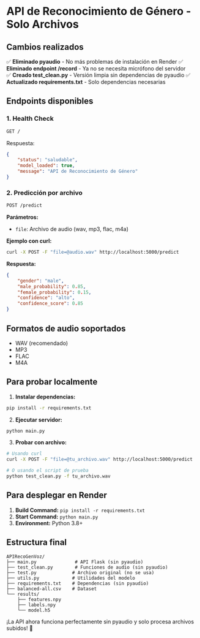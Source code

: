 # API de Reconocimiento de Género - Solo Archivos

## Cambios realizados

✅ **Eliminado pyaudio** - No más problemas de instalación en Render
✅ **Eliminado endpoint /record** - Ya no se necesita micrófono del servidor  
✅ **Creado test_clean.py** - Versión limpia sin dependencias de pyaudio
✅ **Actualizado requirements.txt** - Solo dependencias necesarias

## Endpoints disponibles

### 1. Health Check
```bash
GET /
```

Respuesta:
```json
{
    "status": "saludable",
    "model_loaded": true,
    "message": "API de Reconocimiento de Género"
}
```

### 2. Predicción por archivo
```bash
POST /predict
```

**Parámetros:**
- `file`: Archivo de audio (wav, mp3, flac, m4a)

**Ejemplo con curl:**
```bash
curl -X POST -F "file=@audio.wav" http://localhost:5000/predict
```

**Respuesta:**
```json
{
    "gender": "male",
    "male_probability": 0.85,
    "female_probability": 0.15,
    "confidence": "alto",
    "confidence_score": 0.85
}
```

## Formatos de audio soportados
- WAV (recomendado)
- MP3
- FLAC  
- M4A

## Para probar localmente

1. **Instalar dependencias:**
```bash
pip install -r requirements.txt
```

2. **Ejecutar servidor:**
```bash
python main.py
```

3. **Probar con archivo:**
```bash
# Usando curl
curl -X POST -F "file=@tu_archivo.wav" http://localhost:5000/predict

# O usando el script de prueba
python test_clean.py -f tu_archivo.wav
```

## Para desplegar en Render

1. **Build Command:** `pip install -r requirements.txt`
2. **Start Command:** `python main.py`
3. **Environment:** Python 3.8+

## Estructura final
```
APIRecoGenVoz/
├── main.py              # API Flask (sin pyaudio)
├── test_clean.py        # Funciones de audio (sin pyaudio)  
├── test.py             # Archivo original (no se usa)
├── utils.py            # Utilidades del modelo
├── requirements.txt    # Dependencias (sin pyaudio)
├── balanced-all.csv    # Dataset
└── results/
    ├── features.npy
    ├── labels.npy
    └── model.h5
```

¡La API ahora funciona perfectamente sin pyaudio y solo procesa archivos subidos! 🎉
